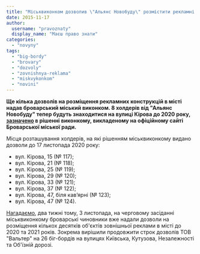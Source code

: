 ```yaml
---
title: "Міськвиконком дозволив \"Альянс Новобуду\" розмістити рекламні холдери до 2020 року"
date: 2015-11-17
author: 
  username: "pravoznaty"
  display_name: "Маєш право знати"
categories: 
  - "novyny"
tags: 
  - "big-bordy"
  - "brovary"
  - "dozvoly"
  - "zovnishnya-reklama"
  - "miskvykonkom"
  - "novini"
---
```


**Ще кілька дозволів на розміщення рекламних конструкцій в місті надав броварський міський виконком. 8 холдерів від "Альянс Новобуду" тепер будуть знаходитися на вулиці Кірова до 2020 року, [зазначено](https://brovary-rada.gov.ua/r%D1%96shennya-vikonavchogo-kom%D1%96tetu-v%D1%96d-17112015-%E2%84%96683-pro-nadannya-dozvol%D1%96v-na-rozm%D1%96shchennya-zovn%D1%96shno%D1%97) в рішенні виконкому, викладеному на офіційному сайті Броварської міської ради.**

Місця розташування холдерів, на які рішенням міськвиконкому видано дозволи до 17 листопада 2020 року:

- вул. Кірова, 15 (№ 117);
- вул. Кірова, 21 (№ 118);
- вул. Кірова, 25 (№ 119);
- вул. Кірова, 29 (№ 120);
- вул. Кірова, 33 (№ 121);
- вул. Кірова, 37 (№ 122);
- вул. Кірова, 47, біля кав’ярні (№ 123);
- вул. Кірова, 47 (№ 124).

[Нагадаємо](https://mpz.brovary.org/dozvoly-na-rozmishhennya-zovnishnoyi-reklamy-na-roky-vpered-vydav-brovarskyj-miskvykonkom/), два тижні тому, 3 листопада, на черговому засіданні міськвиконкому броварські чиновники вже надали дозволи на розміщення кількох десятків об'єктів зовнішньої реклами в місті до 2020 та 2021 років. Зокрема вирішили продовжити строк дозволів ТОВ "Вальтер" на 26 біг-бордів на вулицях Київська, Кутузова, Незалежності та Об'їзній дорозі.
